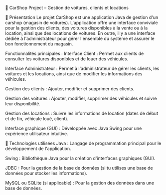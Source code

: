 🚗 CarShop Project – Gestion de voitures, clients et locations

🚀 Présentation
  Le projet CarShop est une application Java de gestion d'un carshop (magasin de voitures). L'application offre une interface conviviale pour la gestion des clients, des voitures disponibles à la vente ou à la location, ainsi que des locations de voitures. En outre, il y a une interface dédiée à l'administrateur pour gérer l'ensemble du système et assurer le bon fonctionnement du magasin.

Fonctionnalités principales :
  Interface Client : Permet aux clients de consulter les voitures disponibles et de louer des véhicules.
  
  Interface Administrateur : Permet à l'administrateur de gérer les clients, les voitures et les locations, ainsi que de modifier les informations des véhicules.

  Gestion des clients : Ajouter, modifier et supprimer des clients.
  
  Gestion des voitures : Ajouter, modifier, supprimer des véhicules et suivre leur disponibilité.
  
  Gestion des locations : Suivre les informations de location (dates de début et de fin, véhicule loué, client).

  Interface graphique (GUI) : Développée avec Java Swing pour une expérience utilisateur intuitive.

🔧 Technologies utilisées
  Java : Langage de programmation principal pour le développement de l'application.
  
  Swing : Bibliothèque Java pour la création d'interfaces graphiques (GUI).
  
  JDBC : Pour la gestion de la base de données (si tu utilises une base de données pour stocker les informations).
  
  MySQL ou SQLite (si applicable) : Pour la gestion des données dans une base de données.
